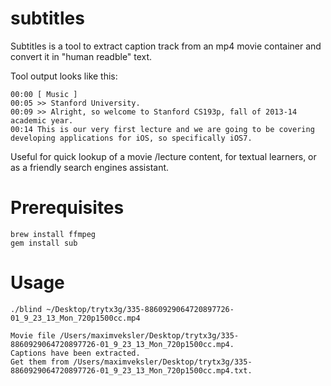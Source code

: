 subtitles
=========

Subtitles is a tool to extract caption track from an mp4 movie container and convert it in "human readble" text.

Tool output looks like this:
```Textfile
00:00 [ Music ]
00:05 >> Stanford University.
00:09 >> Alright, so welcome to Stanford CS193p, fall of 2013-14 academic year.
00:14 This is our very first lecture and we are going to be covering developing applications for iOS, so specifically iOS7.
```

Useful for quick lookup of a movie /lecture content, for textual learners, or as a friendly search engines assistant.

Prerequisites
=============

```Shell
brew install ffmpeg
gem install sub
```

Usage
=====

```Shell
./blind ~/Desktop/trytx3g/335-8860929064720897726-01_9_23_13_Mon_720p1500cc.mp4

Movie file /Users/maximveksler/Desktop/trytx3g/335-8860929064720897726-01_9_23_13_Mon_720p1500cc.mp4.
Captions have been extracted.
Get them from /Users/maximveksler/Desktop/trytx3g/335-8860929064720897726-01_9_23_13_Mon_720p1500cc.mp4.txt.
```
